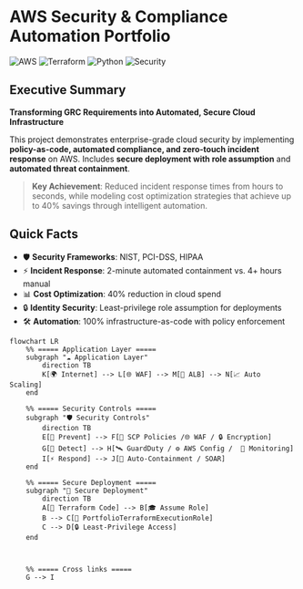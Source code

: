# AWS Security & Compliance Automation Portfolio

![AWS](https://img.shields.io/badge/Cloud-AWS-orange?logo=amazonaws&logoColor=white)
![Terraform](https://img.shields.io/badge/IaC-Terraform-7B42BC?logo=terraform&logoColor=white)
![Python](https://img.shields.io/badge/Code-Python-blue?logo=python&logoColor=white)
![Security](https://img.shields.io/badge/Focus-Security-red?logo=datadog&logoColor=white)


## Executive Summary
**Transforming GRC Requirements into Automated, Secure Cloud Infrastructure**

This project demonstrates enterprise-grade cloud security by implementing **policy-as-code, automated compliance, and zero-touch incident response** on AWS. Includes **secure deployment with role assumption** and **automated threat containment**.

> **Key Achievement**: Reduced incident response times from hours to seconds, while modeling cost optimization strategies that achieve up to 40% savings through intelligent automation.

## Quick Facts
- :shield: **Security Frameworks**: NIST, PCI-DSS, HIPAA
- :zap: **Incident Response**: 2-minute automated containment vs. 4+ hours manual 
- :bar_chart: **Cost Optimization**: 40% reduction in cloud spend
- :lock: **Identity Security**: Least-privilege role assumption for deployments
- :hammer_and_wrench: **Automation**: 100% infrastructure-as-code with policy enforcement


```mermaid
flowchart LR
    %% ===== Application Layer =====
    subgraph "☁️ Application Layer"
        direction TB
        K[🌍 Internet] --> L[🌐 WAF] --> M[🔀 ALB] --> N[📈 Auto Scaling]
    end

    %% ===== Security Controls =====
    subgraph "🛡️ Security Controls"
        direction TB
        E[🛑 Prevent] --> F[📜 SCP Policies /🌐 WAF / 🔒 Encryption]
        G[🔎 Detect] --> H[🛰️ GuardDuty / ⚙️ AWS Config /  📡 Monitoring]
        I[⚡ Respond] --> J[🤖 Auto-Containment / SOAR]
    end
    
    %% ===== Secure Deployment =====
    subgraph "🔐 Secure Deployment"
        direction TB
        A[📝 Terraform Code] --> B[🎓 Assume Role]
        B --> C[👤 PortfolioTerraformExecutionRole]
        C --> D[🔒 Least-Privilege Access]
    end



    %% ===== Cross links =====
    G --> I
    

